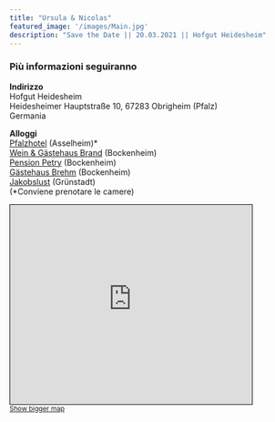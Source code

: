 ```yaml
---
title: "Ursula & Nicolas"
featured_image: '/images/Main.jpg'
description: "Save the Date || 20.03.2021 || Hofgut Heidesheim"
---
```


<h3><b>Più informazioni seguiranno</b></h3>

<b>Indirizzo</b><br>Hofgut Heidesheim<br>Heidesheimer Hauptstraße 10, 67283 Obrigheim (Pfalz)<br>Germania

<b>Alloggi</b><br>
<a href="https://www.pfalzhotel.de/de/" target="_blank">Pfalzhotel</a> (Asselheim)*<br><!-- <a href="https://www.gaestehaus-goldberg.de/" target="_blank">Gästehaus Goldberg</a> (Asselheim)*<br> -->
<a href="https://www.wein-gaestehaus-brand.de/" target="_blank">Wein & Gästehaus Brand</a> (Bockenheim)<br>
<a href="https://www.pension-petry.de/" target="_blank">Pension Petry</a> (Bockenheim)<br>
<a href="https://www.hotel-ami.com/h-39514-D/gaestehaus-brehm-in-bockenheim-an-der-weinstrasse.htm" target="_blank">Gästehaus Brehm</a> (Bockenheim)<br>
<a href="https://www.hotel-jakobslust.de/" target="_blank">Jakobslust</a> (Grünstadt)<br>
(*Conviene prenotare le camere)

<iframe width="425" height="350" frameborder="0" scrolling="no" marginheight="0" marginwidth="0" src="https://www.openstreetmap.org/export/embed.html?bbox=8.180780410766603%2C49.575325099116725%2C8.209962844848635%2C49.59096213207666&amp;layer=mapnik&amp;marker=49.58314424202826%2C8.195371627807617" style="border: 1px solid black"></iframe><br/><small><a href="https://www.openstreetmap.org/?mlat=49.5831&amp;mlon=8.1954#map=15/49.5831/8.1954">Show bigger map</a></small>

